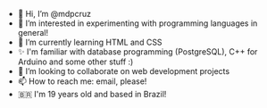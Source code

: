 - 👋 Hi, I’m @mdpcruz
- 👀 I’m interested in experimenting with programming languages in general!
- 🌱 I’m currently learning HTML and CSS
- ✨ I'm familiar with database programming (PostgreSQL), C++ for Arduino and some other stuff :)
- 💞️ I’m looking to collaborate on web development projects
- 📫 How to reach me: email, please!
- 🇧🇷 I'm 19 years old and based in Brazil!

<!---
mdpcruz/mdpcruz is a ✨ special ✨ repository because its `README.md` (this file) appears on your GitHub profile.
You can click the Preview link to take a look at your changes.
--->
